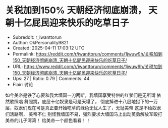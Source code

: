 # 关税加到150%   天朝经济彻底崩溃，  天朝十亿屁民迎来快乐的吃草日子

- Subreddit: r_iwanttorun
- Author: OkPersonality9821
- Created: 2025-04-11 17:03:12 UTC
- Permalink: https://reddit.com/r/iwanttorun/comments/1jwuw9h/关税加到150_天朝经济彻底崩溃_天朝十亿屁民迎来快乐的吃草日子/
- URL: https://www.reddit.com/r/iwanttorun/comments/1jwuw9h/关税加到150_天朝经济彻底崩溃_天朝十亿屁民迎来快乐的吃草日子/
- Ups: 27 | Ratio: 0.79 | Comments: 44
- Flair: 讨论


如今美帝是铁了心要和我大墙国一刀两断，我墙国享受特供的红爹们是无所谓
依然歌照唱 舞照跳，底层十亿奴隶是可是天塌了，
彻底掉进十八层地狱下的一万层，奴隶们现在可是真正要开始吃草的绿色无忧人生了，无耻美帝
这是不给奴隶们活路啊， 美帝不仁
别怪我墙国不易，强烈要求大墙国马上出动英勇解放军殴打美帝的儿子湾湾！
给美帝一个颜色看看！！

